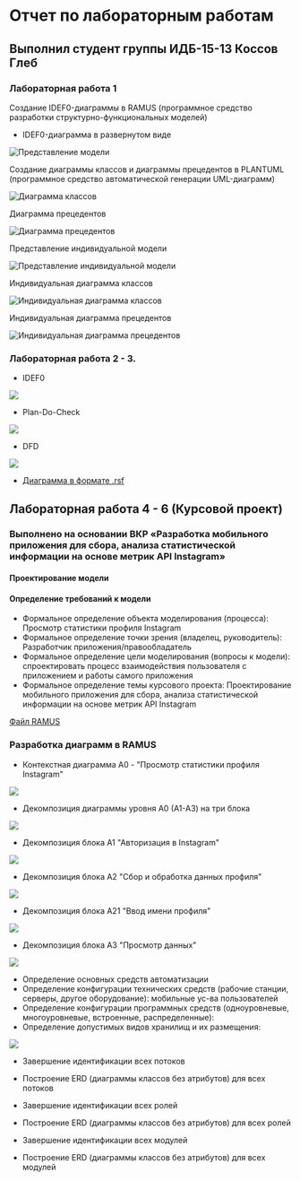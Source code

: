 # Отчет по лабораторным работам
## Выполнил студент группы ИДБ-15-13 Коссов Глеб
### Лабораторная работа 1

Создание IDEF0-диаграммы в RAMUS (программное средство разработки структурно-функциональных моделей)
* IDEF0-диаграмма в развернутом виде

![Представление модели](https://github.com/rf3d/kossov.github.io/blob/master/6%D0%B2%D0%BE%D0%BF%D1%80%D0%BE%D1%81%D0%BE%D0%B2.png)

Создание диаграммы классов и диаграммы прецедентов в PLANTUML (программное средство автоматической генерации UML-диаграмм)

![Диаграмма классов](https://github.com/rf3d/kossov.github.io/blob/master/JSwz2i8m5CNnkVSf3fqKV8VRZyb1xEPyIO8DJHEvjyL1V7S3NLmFF_wSpZRHRLyJsHBpIrHMk2Hc-50pY5kUMlRinvAAuZ77BL3JgvRtiGofaWgB-g3_qvUEIZjn2p5CjOSRqvtHCqvNlc3aSsLpz04kgak1kf1zlV83.png)

Диаграмма прецедентов

![Диаграмма прецедентов](https://github.com/rf3d/kossov.github.io/blob/master/%D1%83%D0%BC%D0%BB2.png)

Представление индивидуальной модели

![Представление индивидуальной модели](https://github.com/rf3d/kossov.github.io/blob/master/%D0%94%D0%B8%D0%B0%D0%B3%D1%80%D0%B0%D0%BC%D0%BC%D0%B0%D0%98%D0%BD%D0%B4%D0%B8%D0%B2%D0%B8%D0%B4%D1%83%D0%B0%D0%BB%D1%8C%D0%BD%D0%B0%D1%8F.png)

Индивидуальная диаграмма классов

![Индивидуальная диаграмма классов](https://github.com/rf3d/kossov.github.io/blob/master/%D0%BC%D0%B5%D1%80%D0%BE%D0%BF%D1%80%D0%B8%D1%8F%D1%82%D0%B8%D0%B5%D1%83%D0%BC%D0%BB1.png)

Индивидуальная диаграмма прецедентов

![Индивидуальная диаграмма прецедентов](https://github.com/rf3d/kossov.github.io/blob/master/%D0%98%D0%BD%D0%B4%D0%B8%D0%B2%D0%94%D0%B8%D0%B0%D0%B3%D0%9F%D1%80%D0%B5%D1%86%D0%B5%D0%B4%D0%B5%D0%BD%D1%82%D0%BE%D0%B2.png)


### Лабораторная работа 2 - 3.
* IDEF0

![](https://github.com/rf3d/kossov.github.io/blob/master/model3.png)

* Plan-Do-Check

![](https://github.com/rf3d/kossov.github.io/blob/master/idef03.png)

* DFD

![](https://github.com/rf3d/kossov.github.io/blob/master/3dfd.png)

* [Диаграмма в формате .rsf](https://github.com/rf3d/kossov.github.io/blob/master/%D0%9B%D0%A02%D0%9E%D0%B1%D0%BD%D0%BE%D0%B2%D0%BB%D0%B5%D0%BD%D0%BD%D0%B0%D1%8F.rsf)

## Лабораторная работа 4 - 6 (Курсовой проект)
### Выполнено на основании ВКР «Разработка мобильного приложения для сбора, анализа статистической информации на основе метрик API Instagram»

#### Проектирование модели
#### Определение требований к модели
* Формальное определение объекта моделирования (процесса): Просмотр статистики профиля Instagram
* Формальное определение точки зрения (владелец, руководитель): Разработчик приложения/правообладатель
* Формальное определение цели моделирования (вопросы к модели): спроектировать процесс взаимодействия пользователя с приложением и работы самого приложения
* Формальное определение темы курсового проекта: Проектирование мобильного приложения для сбора, анализа статистической информации на основе метрик API Instagram

[Файл RAMUS](https://github.com/rf3d/kossov.github.io/blob/master/kursovaya.rsf)

### Разработка диаграмм в RAMUS
* Контекстная диаграмма А0 - "Просмотр статистики профиля Instagram"

![](https://github.com/rf3d/kossov.github.io/blob/master/12.PNG)

* Декомпозиция диаграммы уровня А0 (А1-А3) на три блока

![](https://github.com/rf3d/kossov.github.io/blob/master/2.jpg)

* Декомпозиция блока А1 "Авторизация в Instagram"

![](https://github.com/rf3d/kossov.github.io/blob/master/3.jpg)

* Декомпозиция блока А2 "Сбор и обработка данных профиля"

![](https://github.com/rf3d/kossov.github.io/blob/master/4.jpg)

* Декомпозиция блока А21 "Ввод имени профиля"

![](https://github.com/rf3d/kossov.github.io/blob/master/5.jpg)

* Декомпозиция блока А3 "Просмотр данных"

![](https://github.com/rf3d/kossov.github.io/blob/master/6.jpg)






* Определение основных средств автоматизации
* Определение конфигурации технических средств (рабочие станции, серверы, другое оборудование): мобильные ус-ва пользователей
* Определение конфигурации программных средств (одноуровневые, многоуровневые, встроенные, распределенные):
* Определение допустимых видов хранилищ и их размещения: 

![](https://github.com/rf3d/kossov.github.io/blob/master/7.jpg)

* Завершение идентификации всех потоков
* Построение ERD (диаграммы классов без атрибутов) для всех потоков

* Завершение идентификации всех ролей
* Построение ERD (диаграммы классов без атрибутов) для всех ролей

* Завершение идентификации всех модулей
* Построение ERD (диаграммы классов без атрибутов) для всех модулей

